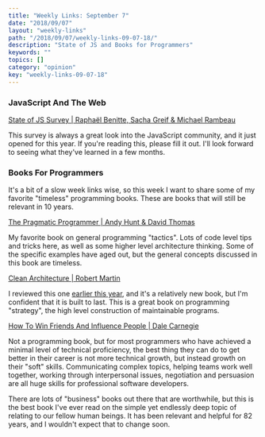 ```yaml
---
title: "Weekly Links: September 7"
date: "2018/09/07"
layout: "weekly-links"
path: "/2018/09/07/weekly-links-09-07-18/"
description: "State of JS and Books for Programmers"
keywords: ""
topics: []
category: "opinion"
key: "weekly-links-09-07-18"
---
```


### JavaScript And The Web

[State of JS Survey | Raphaël Benitte, Sacha Greif & Michael Rambeau](https://stateofjs.com/)

This survey is always a great look into the JavaScript community, and it just opened for this year.  If you're reading this, please fill it out.  I'll look forward to seeing what they've learned in a few months.

### Books For Programmers

It's a bit of a slow week links wise, so this week I want to share some of my favorite "timeless" programming books.  These are books that will still be relevant in 10 years.

[The Pragmatic Programmer | Andy Hunt & David Thomas](https://amzn.to/2wVjXyi)

My favorite book on general programming "tactics".  Lots of code level tips and tricks here, as well as some higher level architecture thinking.  Some of the specific examples have aged out, but the general concepts discussed in this book are timeless.


[Clean Architecture | Robert Martin](http://amzn.to/2mKoejo)

I reviewed this one [earlier this year](https://benmccormick.org/2018/02/14/book-review-clean-architecture/), and it's a relatively new book, but I'm confident that it is built to last.  This is a great book on programming "strategy", the high level construction of maintainable programs.


[How To Win Friends And Influence People | Dale Carnegie](https://amzn.to/2NpJyK7)

Not a programming book, but for most programmers who have achieved a minimal level of technical proficiency, the best thing they can do to get better in their career is not more technical growth, but instead growth on their "soft" skills.  Communicating complex topics, helping teams work well together, working through interpersonal issues, negotiation and persuasion are all huge skills for professional software developers.

There are lots of "business" books out there that are worthwhile, but this is the best book I've ever read on the simple yet endlessly deep topic of relating to our fellow human beings.  It has been relevant and helpful for 82 years, and I wouldn't expect that to change soon.

